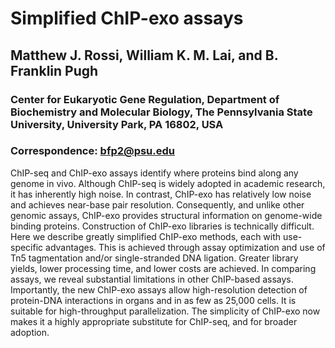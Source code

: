 # Simplified ChIP-exo assays

## Matthew J. Rossi, William K. M. Lai, and B. Franklin Pugh

### Center for Eukaryotic Gene Regulation, Department of Biochemistry and Molecular Biology, The Pennsylvania State University, University Park, PA 16802, USA

### Correspondence: bfp2@psu.edu

ChIP-seq and ChIP-exo assays identify where proteins bind along any genome in vivo. Although ChIP-seq is widely adopted in academic research, it has inherently high noise. In contrast, ChIP-exo has relatively low noise and achieves near-base pair resolution. Consequently, and unlike other genomic assays, ChIP-exo provides structural information on genome-wide binding proteins. Construction of ChIP-exo libraries is technically difficult. Here we describe greatly simplified ChIP-exo methods, each with use-specific advantages. This is achieved through assay optimization and use of Tn5 tagmentation and/or single-stranded DNA ligation. Greater library yields, lower processing time, and lower costs are achieved. In comparing assays, we reveal substantial limitations in other ChIP-based assays.  Importantly, the new ChIP-exo assays allow high-resolution detection of protein-DNA interactions in organs and in as few as 25,000 cells. It is suitable for high-throughput parallelization. The simplicity of ChIP-exo now makes it a highly appropriate substitute for ChIP-seq, and for broader adoption. 
